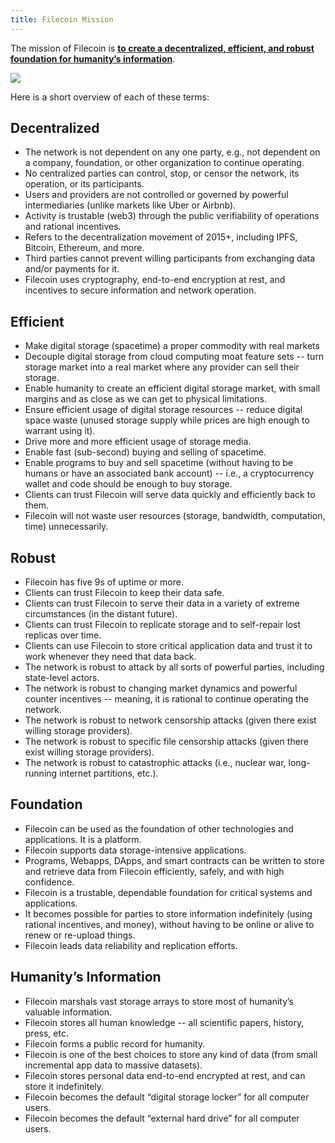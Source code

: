 ```yaml
---
title: Filecoin Mission
---
```


The mission of Filecoin is **<span style="text-decoration:underline;">to create a decentralized, efficient, and robust foundation for humanity’s information</span>**.

![](https://ipfs.io/ipfs/Qmf8qbRQvUpTSCo6e8ptZyHr7ZmWFCVDqrroCW6MtLHsLe)

Here is a short overview of each of these terms:

## Decentralized

*   The network is not dependent on any one party, e.g., not dependent on a company, foundation, or other organization to continue operating.
*   No centralized parties can control, stop, or censor the network, its operation, or its participants.
*   Users and providers are not controlled or governed by powerful intermediaries (unlike markets like Uber or Airbnb).
*   Activity is trustable (web3) through the public verifiability of operations and rational incentives.
*   Refers to the decentralization movement of 2015+, including IPFS, Bitcoin, Ethereum, and more.
*   Third parties cannot prevent willing participants from exchanging data and/or payments for it.
*   Filecoin uses cryptography, end-to-end encryption at rest, and incentives to secure information and network operation.

## Efficient

*   Make digital storage (spacetime) a proper commodity with real markets
*   Decouple digital storage from cloud computing moat feature sets -- turn storage market into a real market where any provider can sell their storage.
*   Enable humanity to create an efficient digital storage market, with small margins and as close as we can get to physical limitations.
*   Ensure efficient usage of digital storage resources -- reduce digital space waste (unused storage supply while prices are high enough to warrant using it).
*   Drive more and more efficient usage of storage media.
*   Enable fast (sub-second) buying and selling of spacetime.
*   Enable programs to buy and sell spacetime (without having to be humans or have an associated bank account) -- i.e., a cryptocurrency wallet and code should be enough to buy storage.
*   Clients can trust Filecoin will serve data quickly and efficiently back to them.
*   Filecoin will not waste user resources (storage, bandwidth, computation, time) unnecessarily.
    
## Robust

 *   Filecoin has five 9s of uptime or more.
 *   Clients can trust Filecoin to keep their data safe.
 *   Clients can trust Filecoin to serve their data in a variety of extreme circumstances (in the distant future).
 *   Clients can trust Filecoin to replicate storage and to self-repair lost replicas over time.
 *   Clients can use Filecoin to store critical application data and trust it to work whenever they need that data back.
 *   The network is robust to attack by all sorts of powerful parties, including state-level actors.
 *   The network is robust to changing market dynamics and powerful counter incentives -- meaning, it is rational to continue operating the network.
 *   The network is robust to network censorship attacks (given there exist willing storage providers).
 *   The network is robust to specific file censorship attacks (given there exist willing storage providers).
 *   The network is robust to catastrophic attacks (i.e., nuclear war, long-running internet partitions, etc.).

## Foundation

 *   Filecoin can be used as the foundation of other technologies and applications. It is a platform.
 *   Filecoin supports data storage-intensive applications.
 *   Programs, Webapps, DApps, and smart contracts can be written to store and retrieve data from Filecoin efficiently, safely, and with high confidence.
 *   Filecoin is a trustable, dependable foundation for critical systems and applications.
 *   It becomes possible for parties to store information indefinitely (using rational incentives, and money), without having to be online or alive to renew or re-upload things.
 *   Filecoin leads data reliability and replication efforts.

## Humanity’s Information

 *   Filecoin marshals vast storage arrays to store most of humanity’s valuable information.
 *   Filecoin stores all human knowledge -- all scientific papers, history, press, etc.
 *   Filecoin forms a public record for humanity.
 *   Filecoin is one of the best choices to store any kind of data (from small incremental app data to massive datasets).
 *   Filecoin stores personal data end-to-end encrypted at rest, and can store it indefinitely.
 *   Filecoin becomes the default “digital storage locker” for all computer users.
 *   Filecoin becomes the default “external hard drive” for all computer users.
